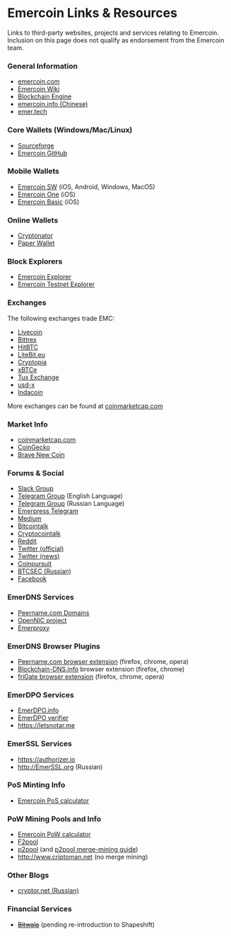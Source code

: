 # Emercoin Links & Resources

Links to third-party websites, projects and services relating to Emercoin. Inclusion on this page does not qualify as endorsement from the Emercoin team.

### General Information

-   [emercoin.com](http://emercoin.com)
-   [Emercoin Wiki](http://wiki.emercoin.com)
-   [Blockchain Engine](http://blockchainengine.org)
-   [emercoin.info (Chinese)](http://emercoin.info)
-   [emer.tech](https://emer.tech)

### Core Wallets (Windows/Mac/Linux)

-   [Sourceforge](https://sourceforge.net/projects/emercoin/files)
-   [Emercoin GitHub](https://github.com/Emercoin)

### Mobile Wallets

-   [Emercoin SW](./Install_Software/Mobile_Wallets/Emercoin_SW) (iOS, Android, Windows, MacOS)
-   [Emercoin One](./Install_Software/Mobile_Wallets/Emercoin_One) (iOS)
-   [Emercoin Basic](./Install_Software/Mobile_Wallets/Emercoin_Basic) (iOS)

### Online Wallets

-   [Cryptonator](https://www.cryptonator.com/)
-   [Paper Wallet](https://walletgenerator.net/?currency=Emercoin)

### Block Explorers

-   [Emercoin Explorer](https://emercoin.mintr.org/)
-   [Emercoin Testnet Explorer](https://testnet.emercoin.mintr.org/)

### Exchanges

The following exchanges trade EMC:

-   [Livecoin](https://livecoin.net?from=Livecoin-AvWvBbqA)
-   [Bittrex](https://bittrex.com/Market/Index?MarketName=BTC-EMC)
-   [HitBTC](https://hitbtc.com/exchange/EMC-to-BTC)
-   [LiteBit.eu](https://www.litebit.eu/en)
-   [Cryptopia](https://www.cryptopia.co.nz/Exchange?market=EMC_BTC)
-   [xBTCe](https://www.xbtce.com)
-   [Tux Exchange](https://tuxexchange.com/trade?coin=EMC&market=BTC)
-   [usd-x](https://www.usd-x.com/market/EMC/USD)
-   [Indacoin](https://indacoin.com/en_US/change/buy-emercoin-with-cardusd)

More exchanges can be found at
[coinmarketcap.com](http://coinmarketcap.com/currencies/emercoin/#BTC)

### Market Info

-   [coinmarketcap.com](http://coinmarketcap.com/currencies/emercoin/)
-   [CoinGecko](https://www.coingecko.com/en/coins/emercoin)
-   [Brave New Coin](https://bravenewcoin.com/emercoin#Asset-Profile)

### Forums & Social

-   [Slack Group](https://emercoin-slack-invite.herokuapp.com)
-   [Telegram Group](https://t.me/emercoin_official) (English Language)
-   [Telegram Group](https://t.me/emernews) (Russian Language)
-   [Emerpress Telegram](https://t.me/emerpress)
-   [Medium](https://medium.com/@emer.tech)
-   [Bitcointalk](https://bitcointalk.org/index.php?topic=362513.0)
-   [Cryptocointalk](https://cryptocointalk.com/topic/2144-emercoin-emc-information)
-   [Reddit](http://www.reddit.com/r/Emercoin/)
-   [Twitter (official)](https://twitter.com/emercoin_press)
-   [Twitter (news)](https://twitter.com/emercoin)
-   [Coinpursuit](https://www.coinpursuit.com/members/emercoin.1073)
-   [BTCSEC (Russian)](https://forum.btcsec.com/index.php?/topic/3408-emercoin/)
-   [Facebook](https://www.facebook.com/EmercoinOfficial)

### EmerDNS Services

-   [Peername.com Domains](https://peername.com/)
-   [OpenNIC project](https://www.opennicproject.org)
-   [Emerproxy](https://emerproxy.xyz/)

### EmerDNS Browser Plugins

-   [Peername.com browser
    extension](https://peername.com/browser-extension) (firefox,
    chrome, opera)
-   [Blockchain-DNS.info](https://blockchain-dns.info/) browser
    extension (firefox, chrome)
-   [friGate browser extension](https://fri-gate.org/) (firefox,
    chrome, opera)

### EmerDPO Services

-   [EmerDPO.info](http://EmerDPO.info)
-   [EmerDPO verifier](https://emercoin.mintr.org/dpo)
-   <https://letsnotar.me>

### EmerSSL Services

-   <https://authorizer.io>
-   <http://EmerSSL.org> (Russian)

### PoS Minting Info

-   [Emercoin PoS calculator](https://emercoin.mintr.org/poscal)

### PoW Mining Pools and Info

-   [Emercoin PoW calculator](https://emercoin.mintr.org/poscal)
-   [F2pool](http://www.f2pool.com)
-   [p2pool](http://p2pool.org/) (and [p2pool merge-mining
    guide](https://bitcointalk.org/index.php?topic=1921525.0))
-   <http://www.criptoman.net> (no merge mining)

### Other Blogs

-   [cryptor.net (Russian)](https://cryptor.net)

### Financial Services

-   <s>[Bitwala](http://about.bitwa.la/bitwala-accepting-all-major-cryptocurrencies)</s>
    (pending re-introduction to Shapeshift)

